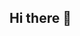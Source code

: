 ## Hi there 👋

<!--
**Shree-p2/Shree-p2** is a ✨ _special_ ✨ repository because its `README.md` (this file) appears on your GitHub profile.

Here are some ideas to get you started:

- 🔭 I’m currently working on MY PERSONAL PROJECT.
- 🌱 I’m currently learning C++
- 👯 I’m looking to collaborate on WEB DEVELOPMENT.
- 🤔 I’m looking for help with MACHINE LEARNING.
- 💬 Ask me about ???
- 📫 How to reach me: CONTACT SOMEONE......
- 😄 Pronouns: HE/HIM
- ⚡ Fun fact: ///.
-->

